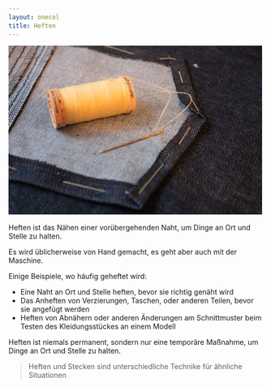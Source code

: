 ```yaml
---
layout: onecol
title: Heften
---
```


![Die Form dieser Jeans-Rücktasche ist geheftet bevor die Tasche an das Kleidungsstück abgesteppt wird](basting.jpg)

Heften ist das Nähen einer vorübergehenden Naht, um Dinge an Ort und Stelle zu halten.

Es wird üblicherweise von Hand gemacht, es geht aber auch mit der Maschine.

Einige Beispiele, wo häufig geheftet wird:

 - Eine Naht an Ort und Stelle heften, bevor sie richtig genäht wird
 - Das Anheften von Verzierungen, Taschen, oder anderen Teilen, bevor sie angefügt werden
 - Heften von Abnähern oder anderen Änderungen am Schnittmuster beim Testen des Kleidungsstückes an einem Modell

Heften ist niemals permanent, sondern nur eine temporäre Maßnahme, um Dinge an Ort und Stelle zu halten.

> Heften und Stecken sind unterschiedliche Technike für ähnliche Situationen
